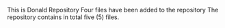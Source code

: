 This is Donald Repository
Four files have been added to the repository
The repository contains in total five (5) files.
